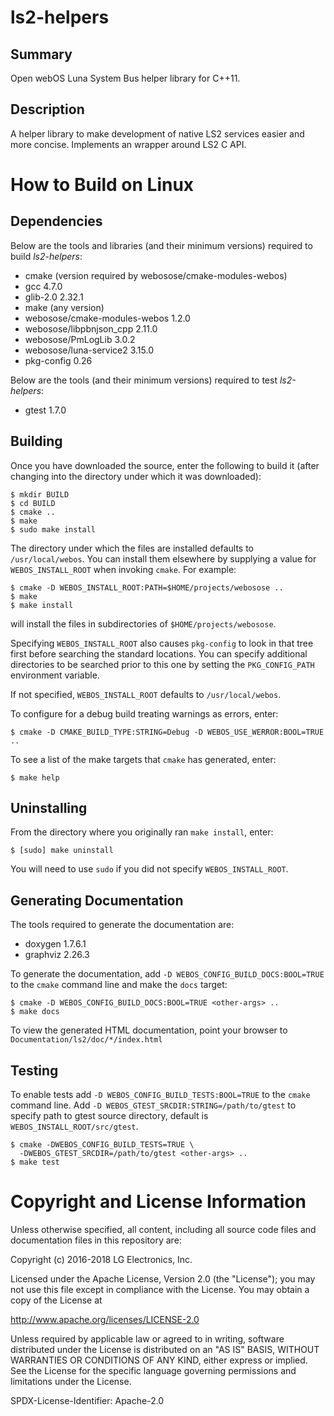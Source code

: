 ls2-helpers
=============

Summary
-------
Open webOS Luna System Bus helper library for C++11.

Description
-----------

A helper library to make development of native LS2 services easier and more concise.
Implements an wrapper around LS2 C API.

How to Build on Linux
=====================

## Dependencies

Below are the tools and libraries (and their minimum versions) required to build
_ls2-helpers_:

* cmake (version required by webosose/cmake-modules-webos)
* gcc 4.7.0
* glib-2.0 2.32.1
* make (any version)
* webosose/cmake-modules-webos 1.2.0
* webosose/libpbnjson_cpp 2.11.0
* webosose/PmLogLib 3.0.2
* webosose/luna-service2 3.15.0
* pkg-config 0.26

Below are the tools (and their minimum versions) required to test _ls2-helpers_:

* gtest 1.7.0

## Building

Once you have downloaded the source, enter the following to build it (after
changing into the directory under which it was downloaded):

    $ mkdir BUILD
    $ cd BUILD
    $ cmake ..
    $ make
    $ sudo make install

The directory under which the files are installed defaults to `/usr/local/webos`.
You can install them elsewhere by supplying a value for `WEBOS_INSTALL_ROOT`
when invoking `cmake`. For example:

    $ cmake -D WEBOS_INSTALL_ROOT:PATH=$HOME/projects/webosose ..
    $ make
    $ make install

will install the files in subdirectories of `$HOME/projects/webosose`.

Specifying `WEBOS_INSTALL_ROOT` also causes `pkg-config` to look in that tree
first before searching the standard locations. You can specify additional
directories to be searched prior to this one by setting the `PKG_CONFIG_PATH`
environment variable.

If not specified, `WEBOS_INSTALL_ROOT` defaults to `/usr/local/webos`.

To configure for a debug build treating warnings as errors, enter:

    $ cmake -D CMAKE_BUILD_TYPE:STRING=Debug -D WEBOS_USE_WERROR:BOOL=TRUE ..

To see a list of the make targets that `cmake` has generated, enter:

    $ make help

## Uninstalling

From the directory where you originally ran `make install`, enter:

    $ [sudo] make uninstall

You will need to use `sudo` if you did not specify `WEBOS_INSTALL_ROOT`.

## Generating Documentation

The tools required to generate the documentation are:

- doxygen 1.7.6.1
- graphviz 2.26.3

To generate the documentation, add `-D WEBOS_CONFIG_BUILD_DOCS:BOOL=TRUE` to the `cmake`
command line and make the `docs` target:

    $ cmake -D WEBOS_CONFIG_BUILD_DOCS:BOOL=TRUE <other-args> ..
    $ make docs

To view the generated HTML documentation, point your browser to
`Documentation/ls2/doc/*/index.html`

## Testing

To enable tests add `-D WEBOS_CONFIG_BUILD_TESTS:BOOL=TRUE` to the `cmake`
command line. Add `-D WEBOS_GTEST_SRCDIR:STRING=/path/to/gtest` to specify path
to gtest source directory, default is `WEBOS_INSTALL_ROOT/src/gtest`.

    $ cmake -DWEBOS_CONFIG_BUILD_TESTS=TRUE \
      -DWEBOS_GTEST_SRCDIR=/path/to/gtest <other-args> ..
    $ make test

# Copyright and License Information

Unless otherwise specified, all content, including all source code files and
documentation files in this repository are:

Copyright (c) 2016-2018 LG Electronics, Inc.

Licensed under the Apache License, Version 2.0 (the "License");
you may not use this file except in compliance with the License.
You may obtain a copy of the License at

http://www.apache.org/licenses/LICENSE-2.0

Unless required by applicable law or agreed to in writing, software
distributed under the License is distributed on an "AS IS" BASIS,
WITHOUT WARRANTIES OR CONDITIONS OF ANY KIND, either express or implied.
See the License for the specific language governing permissions and
limitations under the License.

SPDX-License-Identifier: Apache-2.0
